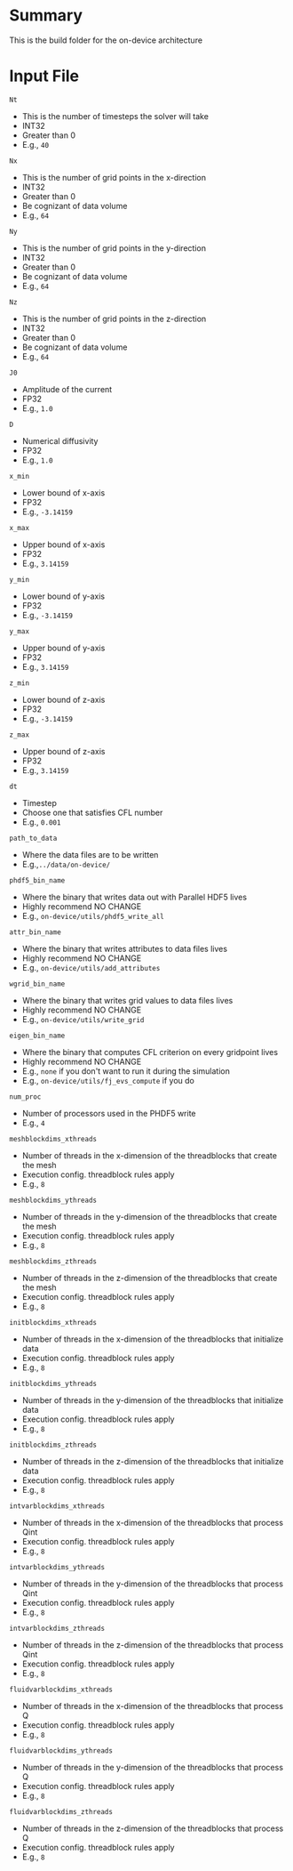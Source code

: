 # Summary
This is the build folder for the on-device architecture

# Input File
`Nt`
- This is the number of timesteps the solver will take
- INT32
- Greater than 0
- E.g., `40`

`Nx`
- This is the number of grid points in the x-direction
- INT32
- Greater than 0
- Be cognizant of data volume
- E.g., `64`

`Ny`
- This is the number of grid points in the y-direction
- INT32
- Greater than 0
- Be cognizant of data volume
- E.g., `64`

`Nz`
- This is the number of grid points in the z-direction
- INT32
- Greater than 0
- Be cognizant of data volume
- E.g., `64`

`J0`
- Amplitude of the current
- FP32 
- E.g., `1.0`

`D`
- Numerical diffusivity
- FP32
- E.g., `1.0`

`x_min`
- Lower bound of x-axis
- FP32
- E.g., `-3.14159`

`x_max`
- Upper bound of x-axis
- FP32
- E.g., `3.14159`

`y_min`
- Lower bound of y-axis
- FP32
- E.g., `-3.14159`

`y_max`
- Upper bound of y-axis
- FP32
- E.g., `3.14159`

`z_min`
- Lower bound of z-axis
- FP32
- E.g., `-3.14159`

`z_max`
- Upper bound of z-axis
- FP32
- E.g., `3.14159`

`dt`
- Timestep
- Choose one that satisfies CFL number
- E.g., `0.001`

`path_to_data`
- Where the data files are to be written
- E.g.,`../data/on-device/`

`phdf5_bin_name`
- Where the binary that writes data out with Parallel HDF5 lives
- Highly recommend NO CHANGE
- E.g., `on-device/utils/phdf5_write_all`

`attr_bin_name`
- Where the binary that writes attributes to data files lives
- Highly recommend NO CHANGE
- E.g., `on-device/utils/add_attributes`

`wgrid_bin_name`
- Where the binary that writes grid values to data files lives
- Highly recommend NO CHANGE
- E.g., `on-device/utils/write_grid`

`eigen_bin_name`
- Where the binary that computes CFL criterion on every gridpoint lives 
- Highly recommend NO CHANGE 
- E.g., `none` if you don't want to run it during the simulation
- E.g., `on-device/utils/fj_evs_compute` if you do

`num_proc`
- Number of processors used in the PHDF5 write
- E.g., `4`

`meshblockdims_xthreads`
- Number of threads in the x-dimension of the threadblocks that create the mesh
- Execution config. threadblock rules apply 
- E.g., `8`

`meshblockdims_ythreads`
- Number of threads in the y-dimension of the threadblocks that create the mesh 
- Execution config. threadblock rules apply 
- E.g., `8`

`meshblockdims_zthreads`
- Number of threads in the z-dimension of the threadblocks that create the mesh 
- Execution config. threadblock rules apply 
- E.g., `8`

`initblockdims_xthreads`
- Number of threads in the x-dimension of the threadblocks that initialize data
- Execution config. threadblock rules apply 
- E.g., `8`

`initblockdims_ythreads`
- Number of threads in the y-dimension of the threadblocks that initialize data
- Execution config. threadblock rules apply 
- E.g., `8`

`initblockdims_zthreads`
- Number of threads in the z-dimension of the threadblocks that initialize data 
- Execution config. threadblock rules apply 
- E.g., `8`

`intvarblockdims_xthreads`
- Number of threads in the x-dimension of the threadblocks that process Qint
- Execution config. threadblock rules apply 
- E.g., `8`

`intvarblockdims_ythreads`
- Number of threads in the y-dimension of the threadblocks that process Qint
- Execution config. threadblock rules apply 
- E.g., `8`

`intvarblockdims_zthreads`
- Number of threads in the z-dimension of the threadblocks that process Qint 
- Execution config. threadblock rules apply 
- E.g., `8`

`fluidvarblockdims_xthreads`
- Number of threads in the x-dimension of the threadblocks that process Q
- Execution config. threadblock rules apply 
- E.g., `8`

`fluidvarblockdims_ythreads`
- Number of threads in the y-dimension of the threadblocks that process Q
- Execution config. threadblock rules apply 
- E.g., `8`

`fluidvarblockdims_zthreads`
- Number of threads in the z-dimension of the threadblocks that process Q 
- Execution config. threadblock rules apply 
- E.g., `8`
